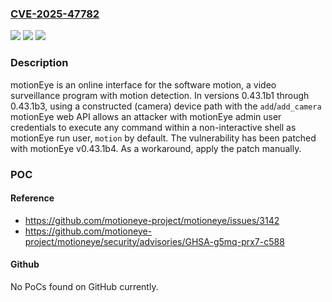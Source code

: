 ### [CVE-2025-47782](https://cve.mitre.org/cgi-bin/cvename.cgi?name=CVE-2025-47782)
![](https://img.shields.io/static/v1?label=Product&message=motioneye&color=blue)
![](https://img.shields.io/static/v1?label=Version&message=%3D%20%3E%3D%200.43.1b1%2C%20%3C%200.43.1b4%20&color=brighgreen)
![](https://img.shields.io/static/v1?label=Vulnerability&message=CWE-78%3A%20Improper%20Neutralization%20of%20Special%20Elements%20used%20in%20an%20OS%20Command%20('OS%20Command%20Injection')&color=brighgreen)

### Description

motionEye is an online interface for the software motion, a video surveillance program with motion detection. In versions 0.43.1b1 through 0.43.1b3, using a constructed (camera) device path with the `add`/`add_camera` motionEye web API allows an attacker with motionEye admin user credentials to execute any command within a non-interactive shell as motionEye run user, `motion` by default. The vulnerability has been patched with motionEye v0.43.1b4. As a workaround, apply the patch manually.

### POC

#### Reference
- https://github.com/motioneye-project/motioneye/issues/3142
- https://github.com/motioneye-project/motioneye/security/advisories/GHSA-g5mq-prx7-c588

#### Github
No PoCs found on GitHub currently.


